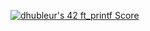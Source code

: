 [![dhubleur's 42 ft_printf Score](https://badge42.vercel.app/api/v2/cl17mmix8000609mjfyxevavs/project/2425726)](https://github.com/JaeSeoKim/badge42)
